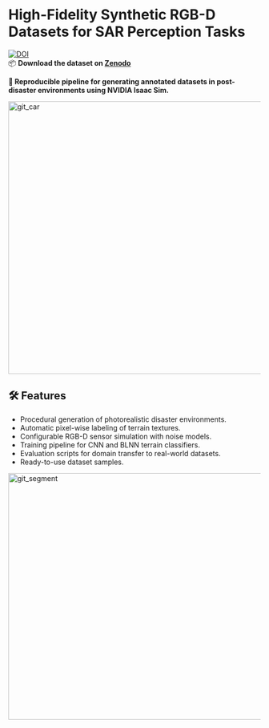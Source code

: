 # High-Fidelity Synthetic RGB-D Datasets for SAR Perception Tasks

[![DOI](https://zenodo.org/badge/DOI/10.5281/zenodo.16587242.svg)](https://doi.org/10.5281/zenodo.16587242)  
📦 **Download the dataset on [Zenodo](https://doi.org/10.5281/zenodo.16587242)**

**📌 Reproducible pipeline for generating annotated datasets in post-disaster environments using NVIDIA Isaac Sim.**


<img width="1827" height="544" alt="git_car" src="https://github.com/user-attachments/assets/789c36e1-e433-4bd5-881a-a58bce6b5e0b" />

## 🛠️ Features

- Procedural generation of photorealistic disaster environments.
- Automatic pixel-wise labeling of terrain textures.
- Configurable RGB-D sensor simulation with noise models.
- Training pipeline for CNN and BLNN terrain classifiers.
- Evaluation scripts for domain transfer to real-world datasets.
- Ready-to-use dataset samples.

<img width="1707" height="492" alt="git_segment" src="https://github.com/user-attachments/assets/16abc001-a051-479a-ad8a-2d76ab12eadf" />
